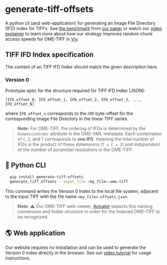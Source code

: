 # generate-tiff-offsets

A python cli (and web-application) for generating an Image File Directory (IFD)
index for TIFFs. See [the benchmark](https://doi.org/10.6084/m9.figshare.19416344.v1) from
[our paper](https://www.nature.com/articles/s41592-022-01482-7) or watch our
[video explainer](https://www.youtube.com/watch?v=cGB2TsSnfbo) to learn more about
how our strategy improves random chunk access speeds for OME-TIFF in
[Viv](https://github.com/hms-dbmi/viv).

## TIFF IFD Index specification

The content of an TIFF IFD Index should match the given description here.

### Version 0

Prototype spec for the structure required for TIFF IFD Index (JSON):

```
[IFD_offset_0, IFD_offset_1, IFD_offset_2, IFD_offset_3, ..., IFD_offset_N]
```

where `IFD_offset_n` corresponds to the _nth_ byte-offset for the corresponding
Image File Directory in the linear TIFF series.

> **Note**: For OME-TIFF, the ordering of IFDs is determined by the `DimensionOrder`
> attribute in the OME-XML metadata. Each combination of `C`, `Z`, and `T`
> corresponds to **one IFD**, meaning the total number of IFDs is the product
> of these dimensions (`T x C x Z`) and _independent_ of the number of pyramidal
> resolutions in the OME-TIFF.

## 🐍 Python CLI

```bash
  pip install generate-tiff-offsets
  generate_tiff_offsets --input_file <my_file>.ome.tiff
```

This command writes the Version 0 Index to the local file system, adjacent to the
input TIFF with the file name `<my_file>.offsets.json`.

> **Note**: ⚠️ Our OME-TIFF web-viewer, [Avivator](http://avivator.gehlenborglab.org) expects
> this naming convension and folder structure in order for the Indexed
> OME-TIFF to be recognized.

## 🌎 Web application

Our website requires no installation and can be used to generate the Version 0 index
directly in the browser. See our [video tutorial](https://www.youtube.com/watch?v=cGB2TsSnfbo)
for usage instructions.
